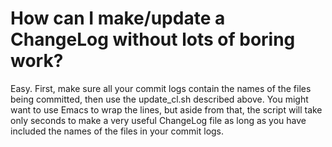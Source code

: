# How can I make/update a ChangeLog without lots of boring work?

Easy. First, make sure all your commit logs contain the names of the files being committed, then use the update_cl.sh described above. You might want to use Emacs to wrap the lines, but aside from that, the script will take only seconds to make a very useful ChangeLog file as long as you have included the names of the files in your commit logs.